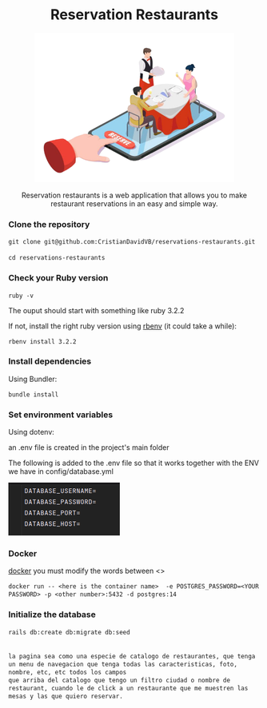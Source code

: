  <div align="center">
<h1>Reservation Restaurants</h1>
<img src="pictures/reserva-removebg.png" width="400" height="300">
<br>
<p>Reservation restaurants is a web application that allows you to make restaurant reservations in an easy and simple way.
</p>
</div>

### Clone the repository
```shell
git clone git@github.com:CristianDavidVB/reservations-restaurants.git

cd reservations-restaurants
```
### Check your Ruby version
```shell
ruby -v
```
The ouput should start with something like ruby 3.2.2

If not, install the right ruby version using [rbenv](https://github.com/rbenv/rbenv) (it could take a while):

```shell
rbenv install 3.2.2
```

### Install dependencies
Using Bundler:
```shell
bundle install
```
### Set environment variables
Using dotenv:

an .env file is created in the project's main folder

The following is added to the .env file so that it works together with the ENV we have in config/database.yml

<img src="pictures/dotenv.png">

### Docker

[docker](https://www.docker.com/) you must modify the words between <>
```shell
docker run -- <here is the container name>  -e POSTGRES_PASSWORD=<YOUR PASSWORD> -p <other number>:5432 -d postgres:14
```
### Initialize the database
```shell
rails db:create db:migrate db:seed


la pagina sea como una especie de catalogo de restaurantes, que tenga un menu de navegacion que tenga todas las caracteristicas, foto, nombre, etc, etc todos los campos
que arriba del catalogo que tengo un filtro ciudad o nombre de restaurant, cuando le de click a un restaurante que me muestren las mesas y las que quiero reservar. 

